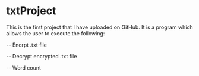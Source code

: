 # txtProject
This is the first project that I have uploaded on GitHub.
It is a program which allows the user to execute the following:

-- Encrpt .txt file

-- Decrypt encrypted .txt file

-- Word count